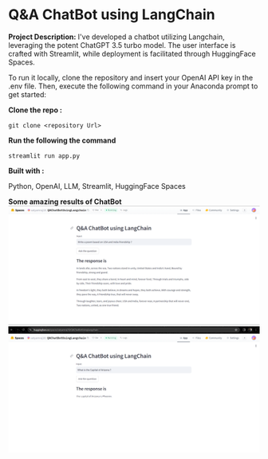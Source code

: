 # Q&A ChatBot using LangChain

**Project Description:**
I've developed a chatbot utilizing Langchain, leveraging the potent ChatGPT 3.5 turbo model. The user interface is crafted with Streamlit, while deployment is facilitated through HuggingFace Spaces. 

[ChatBot Link]:(https://huggingface.co/spaces/satyamraj18/QAChatBotUsingLangchain)

To run it locally, clone the repository and insert your OpenAI API key in the .env file. Then, execute the following command in your Anaconda prompt to get started:

**Clone the repo :** 
```
git clone <repository Url>
```

**Run the following the command** 
```
streamlit run app.py
```

**Built with :**

Python, OpenAI, LLM, Streamlit, HuggingFace Spaces

**Some amazing results of ChatBot**
![Website Image](https://github.com/satyamraj18/Q-A-ChatBot-using-LangChain/blob/master/Result1.png)
![Website Image](https://github.com/satyamraj18/Q-A-ChatBot-using-LangChain/blob/master/Result2.png)


